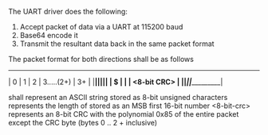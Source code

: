 

The UART driver does the following:
1. Accept packet of data via a UART at 115200 baud
2. Base64 encode it
3. Transmit the resultant data back in the same packet format

The packet format for both directions shall be as follows

 ________________________________________________________________
|	0	 |  1   |  2   |  3.....(2+<data-len>)  |  3+<data-len>  |
|________|______|______|________________________|________________|
|   $    | <data-len>  |         <data>         |  <8-bit CRC>   |
|________|_____________|________________________|________________|

<data> shall represent an ASCII string stored as 8-bit unsigned characters
<data-len> represents the length of <data> stored as an MSB first 16-bit number
<8-bit-crc> represents an 8-bit CRC with the polynomial 0x85 of the entire packet
except the CRC byte (bytes 0 .. 2 + <data-len> inclusive)


